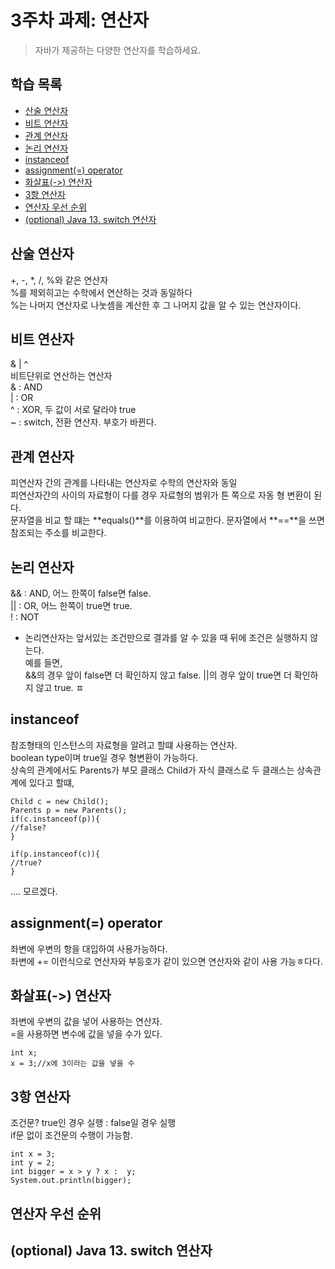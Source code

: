 # 3주차 과제: 연산자
> 자바가 제공하는 다양한 연산자를 학습하세요.

## 학습 목록
- [산술 연산자](#산술-연산자)
- [비트 연산자](#비트-연산자)
- [관계 연산자](#관계-연산자)
- [논리 연산자](#논리-연산자)
- [instanceof](#instanceof)
- [assignment(=) operator](#assignment(=)-operator)
- [화살표(->) 연산자](#화살표(->)-연산자)
- [3항 연산자](#3항-연산자)
- [연산자 우선 순위](#연산자-우선-순위)
- [(optional) Java 13. switch 연산자](#(optional)-Java-13.-switch-연산자)

## 산술 연산자 
+, -, *, /, %와 같은 연산자  
%를 제외히고는 수학에서 연산하는 것과 동일하다  
%는 나머지 연산자로 나눗셈을 계산한 후 그 나머지 값을 알 수 있는 연산자이다.  
## 비트 연산자 
& | ^  
비트단위로 연산하는 연산자  
& : AND  
| : OR   
^ : XOR, 두 값이 서로 달라야 true  
~ : switch, 전환 연산자. 부호가 바뀐다.  
## 관계 연산자 
피연산자 간의 관계를 나타내는 연산자로 수학의 연산자와 동일  
피연산자간의 사이의 자료형이 다를 경우 자료형의 범위가 튼 쪽으로 자동 형 변환이 된다.  
문자열을 비교 할 떄는 **equals()**를 이용하여 비교한다.
문자열에서 **==**을 쓰면 참조되는 주소를 비교한다.

## 논리 연산자 
&& : AND, 어느 한쪽이 false면 false.  
|| : OR, 어느 한쪽이 true면 true.  
! : NOT  
 - 논리연산자는 앞서있는 조건만으로 결과를 알 수 있을 때 뒤에 조건은 실행하지 않는다.  
예를 들면,  
&&의 경우 앞이 false면 더 확인하지 않고 false.
||의 경우 앞이 true면 더 확인하지 않고 true.
ㅍ
## instanceof 
참조형태의 인스턴스의 자료형을 알려고 할떄 사용하는 연산자.  
boolean type이며 true일 경우 형변환이 가능하다.  
상속의 관계에서도 Parents가 부모 클래스 Child가 자식 클래스로 두 클래스는 상속관계에 있다고 할떄,   
```
Child c = new Child();  
Parents p = new Parents();
if(c.instanceof(p)){
//false?
}

if(p.instanceof(c)){
//true?
}
```
.... 모르겠다.
## assignment(=) operator 
좌변에 우변의 항을 대입하여 사용가능하다.  
좌변에 += 이런식으로 연산자와 부등호가 같이 있으면 연산자와 같이 사용 가능ㅎ다다.
## 화살표(->) 연산자 
좌변에 우변의 값을 넣어 사용하는 연산자.  
=을 사용하면 변수에 값을 넣을 수가 있다.  
```
int x;
x = 3;//x에 3이라는 값을 넣을 수 

```
## 3항 연산자 
조건문? true인 경우 실행 : false일 경우 실행   
if문 없이 조건문의 수행이 가능함.
```
int x = 3;
int y = 2;
int bigger = x > y ? x :  y;
System.out.println(bigger);
```
## 연산자 우선 순위 

## (optional) Java 13. switch 연산자 
